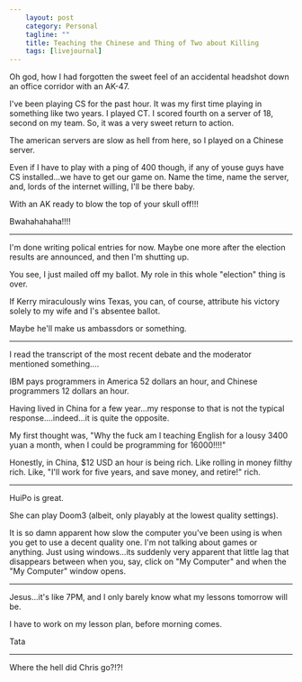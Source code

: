 ```yaml
---                                                 
    layout: post                                    
    category: Personal                              
    tagline: ""
    title: Teaching the Chinese and Thing of Two about Killing
    tags: [livejournal]   
---
```



Oh god, how I had forgotten the sweet feel of an accidental headshot down an office corridor with an AK-47.

I've been playing CS for the past hour. It was my first time playing in something like two years. I played CT. I scored fourth on a server of 18, second on my team. So, it was a very sweet return to action.

The american servers are slow as hell from here, so I played on a Chinese server.

Even if I have to play with a ping of 400 though, if any of youse guys have CS installed...we have to get our game on. Name the time, name the server, and, lords of the internet willing, I'll be there baby.

With an AK ready to blow the top of your skull off!!!

Bwahahahaha!!!!

___________

I'm done writing polical entries for now. Maybe one more after the election results are announced, and then I'm shutting up.

You see, I just mailed off my ballot. My role in this whole "election" thing is over.

If Kerry miraculously wins Texas, you can, of course, attribute his victory solely to my wife and I's absentee ballot.

Maybe he'll make us ambassdors or something.

_________

I read the transcript of the most recent debate and the moderator mentioned something....

IBM pays programmers in America 52 dollars an hour, and Chinese programmers 12 dollars an hour.

Having lived in China for a few year...my response to that is not the typical response....indeed...it is quite the opposite.

My first thought was, "Why the fuck am I teaching English for a lousy 3400 yuan a month, when I could be programming for 16000!!!!"

Honestly, in China, $12 USD an hour is being rich. Like rolling in money filthy rich.
Like, "I'll work for five years, and save money, and retire!" rich.

_________________

HuiPo is great.

She can play Doom3 (albeit, only playably at the lowest quality settings).

It is so damn apparent how slow the computer you've been using is when you get to use a decent quality one. I'm not talking about games or anything. Just using windows...its suddenly very apparent that little lag that disappears between when you, say, click on "My Computer" and when the "My Computer" window opens.

________________

Jesus...it's like 7PM, and I only barely know what my lessons tomorrow will be.

I have to work on my lesson plan, before morning comes.

Tata

______________

Where the hell did Chris go?!?!
